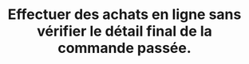 ---
category: category-b2NrlcXR_BqRhZ9FigQAW
goodPractices:
- good-practice-NIKUiaLu4Do6TYo5AQfoi
risks:
- Se retrouver à payer des produits ou services supplémentaires non désirés.
title: Effectuer des achats en ligne sans vérifier le détail final de la commande
  passée.
uuid: vulnerability-aMeX_yidPq2nKg0-Y10Zn
visibleInCms: true
---